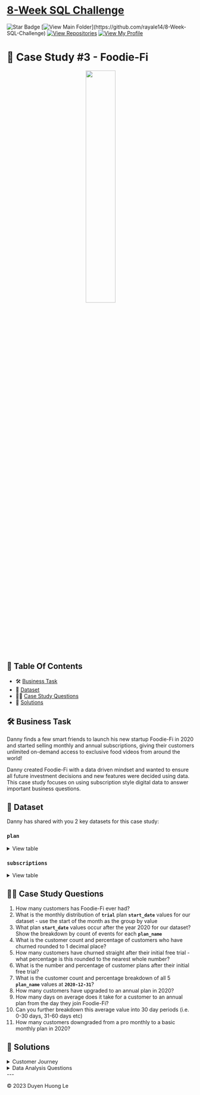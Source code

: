 # [8-Week SQL Challenge](https://github.com/rayale14/8-Week-SQL-Challenge) 
![Star Badge](https://img.shields.io/static/v1?label=%F0%9F%8C%9F&message=If%20Useful&style=style=flat&color=BC4E99)
[![View Main Folder](https://img.shields.io/badge/View-Main_Folder-971901?)](https://github.com/rayale14/8-Week-SQL-Challenge)
[![View Repositories](https://img.shields.io/badge/View-My_Repositories-blue?logo=GitHub)](https://github.com/rayale14?tab=repositories)
[![View My Profile](https://img.shields.io/badge/View-My_Profile-green?logo=GitHub)](https://github.com/rayale14)


# 🥑 Case Study #3 - Foodie-Fi
<p align="center">
<img src="https://github.com/ndleah/8-Week-SQL-Challenge/blob/main/IMG/org-3.png" width=40% height=40%>

## 📕 Table Of Contents
* 🛠️ [Business Task](#business-task)
* 📂 [Dataset](#dataset)
* 🧙‍♂️ [Case Study Questions](#case-study-questions)
* 🚀 [Solutions](#solutions)

## 🛠️ Business Task

Danny finds a few smart friends to launch his new startup Foodie-Fi in 2020 and started selling monthly and annual subscriptions, giving their customers unlimited on-demand access to exclusive food videos from around the world!

Danny created Foodie-Fi with a data driven mindset and wanted to ensure all future investment decisions and new features were decided using data. This case study focuses on using subscription style digital data to answer important business questions.

## 📂 Dataset
Danny has shared with you 2 key datasets for this case study:

### **```plan```**

<details>
<summary>
View table
</summary>

The plan table shows which plans customer can choose to join Foodie-Fi when they first sign up.

* **Trial:** can sign up to an initial 7 day free trial will automatically continue with the pro monthly subscription plan unless they cancel

* **Basic plan:** limited access and can only stream user videos
* **Pro plan** no watch time limits and video are downloadable with 2 subscription options: **monthly** and **annually**


| "plan_id" | "plan_name"     | "price" |
|-----------|-----------------|---------|
| 0         | "trial"         | 0.00    |
| 1         | "basic monthly" | 9.90    |
| 2         | "pro monthly"   | 19.90   |
| 3         | "pro annual"    | 199.00  |
| 4         | "churn"         | NULL    |


</details>


### **```subscriptions```**


<details>
<summary>
View table
</summary>

Customer subscriptions show the exact date where their specific ```plan_id``` starts.

If customers downgrade from a pro plan or cancel their subscription - the higher plan will remain in place until the period is over - the ```start_date``` in the ```subscriptions``` table will reflect the date that the actual plan changes.

In this part, I will display the first 20 rows of this dataset since the original one is super long:


| "customer_id" | "plan_id" | "start_date" |
|---------------|-----------|--------------|
| 1             | 0         | "2020-08-01" |
| 1             | 1         | "2020-08-08" |
| 2             | 0         | "2020-09-20" |
| 2             | 3         | "2020-09-27" |
| 3             | 0         | "2020-01-13" |
| 3             | 1         | "2020-01-20" |
| 4             | 0         | "2020-01-17" |
| 4             | 1         | "2020-01-24" |
| 4             | 4         | "2020-04-21" |
| 5             | 0         | "2020-08-03" |
| 5             | 1         | "2020-08-10" |
| 6             | 0         | "2020-12-23" |
| 6             | 1         | "2020-12-30" |
| 6             | 4         | "2021-02-26" |
| 7             | 0         | "2020-02-05" |
| 7             | 1         | "2020-02-12" |
| 7             | 2         | "2020-05-22" |
| 8             | 0         | "2020-06-11" |
| 8             | 1         | "2020-06-18" |
| 8             | 2         | "2020-08-03" |


</details>


## 🧙‍♂️ Case Study Questions

1. How many customers has Foodie-Fi ever had?
2. What is the monthly distribution of **```trial```** plan **```start_date```** values for our dataset - use the start of the month as the group by value
3. What plan **```start_date```** values occur after the year 2020 for our dataset? Show the breakdown by count of events for each **```plan_name```**
4. What is the customer count and percentage of customers who have churned rounded to 1 decimal place?
5. How many customers have churned straight after their initial free trial - what percentage is this rounded to the nearest whole number?
6. What is the number and percentage of customer plans after their initial free trial?
7. What is the customer count and percentage breakdown of all 5 **```plan_name```** values at **```2020-12-31```**?
8. How many customers have upgraded to an annual plan in 2020?
9. How many days on average does it take for a customer to an annual plan from the day they join Foodie-Fi?
10. Can you further breakdown this average value into 30 day periods (i.e. 0-30 days, 31-60 days etc)
11. How many customers downgraded from a pro monthly to a basic monthly plan in 2020?

## 🚀 Solutions

<details>
<summary>
Customer Journey
</summary>

## A. Customer Journey
Based off the 8 sample customers provided in the sample from the subscriptions table, write a brief description about each customer’s onboarding journey.
```TSQL
SELECT 
    s.*, p.plan_name, p.price
FROM
    subscriptions s
        JOIN
    plans p ON s.plan_id = p.plan_id
WHERE
    customer_id IN (1 , 2, 11, 13, 15, 16, 18, 19);
```
| customer_id | plan_id | start_date | plan_name     | price   |
|-------------|---------|------------|---------------|---------|
| 1           | 0       | 2020-08-01 | trial         | 0.00    |
| 1           | 1       | 2020-08-08 | basic monthly | 9.90    |
| 2           | 0       | 2020-09-20 | trial         | 0.00    |
| 2           | 3       | 2020-09-27 | pro annual    | 199.00  |
| 11          | 0       | 2020-11-19 | trial         | 0.00    |
| 11          | 4       | 2020-11-26 | churn         | NULL    |
| 13          | 0       | 2020-12-15 | trial         | 0.00    |
| 13          | 1       | 2020-12-22 | basic monthly | 9.90    |
| 13          | 2       | 2021-03-29 | pro monthly   | 19.90   |
| 15          | 0       | 2020-03-17 | trial         | 0.00    |
| 15          | 2       | 2020-03-24 | pro monthly   | 19.90   |
| 15          | 4       | 2020-04-29 | churn         | NULL    |
| 16          | 0       | 2020-05-31 | trial         | 0.00    |
| 16          | 1       | 2020-06-07 | basic monthly | 9.90    |
| 16          | 3       | 2020-10-21 | pro annual    | 199.00  |
| 18          | 0       | 2020-07-06 | trial         | 0.00    |
| 18          | 2       | 2020-07-13 | pro monthly   | 19.90   |
| 19          | 0       | 2020-06-22 | trial         | 0.00    |
| 19          | 2       | 2020-06-29 | pro monthly   | 19.90   |

Customer 1: Signed up for a 7-day free trial on 01/08/2020. Automatically upgraded to the basic monthly plan on 08/08/2020.

Customer 2: Signed up for a 7-day free trial on 20/09/2020. Upgraded to the pro annual plan on 27/09/2020.

Customer 11: Signed up for a 7-day free trial on 19/11/2020. Cancelled the subscription on 26/11/2020.

Customer 13: Signed up for a 7-day free trial on 15/12/2020. Automatically upgraded to the basic monthly plan on 22/12/2020. Upgraded to the pro monthly plan on 29/03/2020.

Customer 15: Signed up for a 7-day free trial on 17/03/2020. Automatically upgraded to the basic monthly plan on 24/03/2020. Cancelled the subscription on 29/03/2020.

Customer 16: Signed up for a 7-day free trial on 31/05/2020. Automatically upgraded to the basic monthly plan on 07/06/2020. Upgraded to the pro annual plan on 21/10/2020.

Customer 18: Signed up for a 7-day free trial on 06/07/2020. Upgraded to the pro monthly plan on 13/07/2020.

Customer 19: Signed up for a 7-day free trial on 22/06/2020. Upgraded to the pro monthly plan on 29/06/2020. Upgraded to the pro annual plan on 29/08/2020.

---

</details>


<details>
<summary>
Data Analysis Questions
</summary>
    
**Q1. How many customers has Foodie-Fi ever had?**
```SQL
SELECT 
    COUNT(DISTINCT customer_id) AS no_customers
FROM
    subscriptions;
```


| no_customers |
|-------------------|
| 1000              |


**Q2. What plan start_date values occur after the year 2020 for our dataset? Show the breakdown by count of events for each ```plan_name**

```SQL
SELECT 
    MONTH(s.start_date) AS plan_month, COUNT(*) AS dist_values
FROM
    plans p
        JOIN
    subscriptions s ON p.plan_id = s.plan_id
WHERE
    p.plan_id = 0
GROUP BY 1
ORDER BY 1;
```

plan_months | dist_values 
-------|-------
   1 |    88
   2 |    68
   3 |    94
   4 |    81
   5 |    88
   6 |    79
   7 |    89
   8 |    88
   9 |    87
  10 |    79
  11 |    75
  12 |    84



**Q3. What plan start_date values occur after the year 2020 for our dataset? Show the breakdown by count of events for each plan_name**
```SQL
SELECT 
    plan_name,
    YEAR(s.start_date) AS events,
    COUNT(*) AS count_of_events
FROM
    subscriptions s
        JOIN
    plans p ON s.plan_id = p.plan_id
WHERE
    YEAR(s.start_date) > 2020
GROUP BY 2 , 1;
```

plan_name |events| count_of_events 
--------|-------|-------
 churn | 2021|  71
 pro monthly |2021|   60
pro annual | 2021|   63
 basic monthly| 2021| 8
 

---

**Q4. What is the customer count and percentage of customers who have churned rounded to 1 decimal place?**
```SQL
SELECT 
  SUM(CASE WHEN p.plan_name = 'churn' THEN 1 ELSE 0 END) AS no_churn,
  Round(100 * SUM(CASE WHEN p.plan_name = 'churn' THEN 1 ELSE 0 END),1) 
    / COUNT(DISTINCT s.customer_id) AS churn_pct
FROM subscriptions s
JOIN plans p 
  ON s.plan_id = p.plan_id;
```

no_churn | churn_pct
-------------|-----------------
  307 |            30.7



**Q5. How many customers have churned straight after their initial free trial what percentage is this rounded to the nearest whole number?**
```SQL

```


**Q6. What is the number and percentage of customer plans after their initial free trial?**
```SQL

```


**Q7. What is the customer count and percentage breakdown of all 5 plan_name values at 2020-12-31?**
```SQL
```

**Q8. How many customers have upgraded to an annual plan in 2020?**
```SQL
```

**Q9. How many days on average does it take for a customer to an annual plan from the day they join Foodie-Fi?**
```SQL
```


**Q10. Can you further breakdown this average value into 30 day periods (i.e. 0-30 days, 31-60 days etc)**
```SQL
```


**Q11. How many customers downgraded from a pro monthly to a basic monthly plan in 2020?**

```SQL
```
</details>
---
<p>&copy; 2023 Duyen Huong Le</p>
